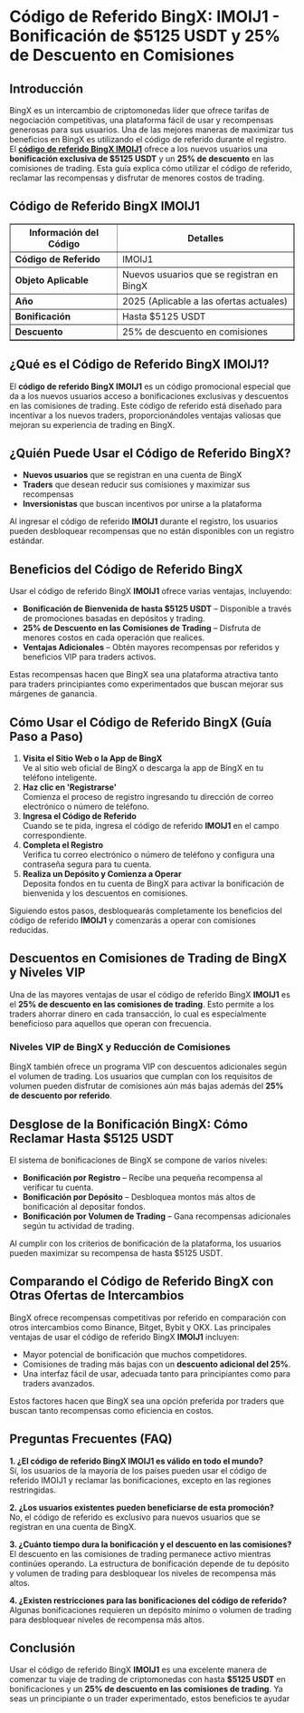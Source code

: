 <!DOCTYPE html>
<html lang="es">
<head>
    <meta charset="UTF-8">
    <meta name="viewport" content="width=device-width, initial-scale=1.0">
</head>
<body>

<h1>Código de Referido BingX: IMOIJ1 - Bonificación de $5125 USDT y 25% de Descuento en Comisiones</h1>

<h2>Introducción</h2>

<p>BingX es un intercambio de criptomonedas líder que ofrece tarifas de negociación competitivas, una plataforma fácil de usar y recompensas generosas para sus usuarios. Una de las mejores maneras de maximizar tus beneficios en BingX es utilizando el código de referido durante el registro. El <strong><a href="https://bingx.com/invite/IMOIJ1" target="_blank">código de referido BingX IMOIJ1</a></strong> ofrece a los nuevos usuarios una <strong>bonificación exclusiva de $5125 USDT</strong> y un <strong>25% de descuento</strong> en las comisiones de trading. Esta guía explica cómo utilizar el código de referido, reclamar las recompensas y disfrutar de menores costos de trading.</p>

<h2>Código de Referido BingX IMOIJ1</h2>

<table border="1">
    <tr>
        <th><strong>Información del Código</strong></th>
        <th><strong>Detalles</strong></th>
    </tr>
    <tr>
        <td><strong>Código de Referido</strong></td>
        <td>IMOIJ1</td>
    </tr>
    <tr>
        <td><strong>Objeto Aplicable</strong></td>
        <td>Nuevos usuarios que se registran en BingX</td>
    </tr>
    <tr>
        <td><strong>Año</strong></td>
        <td>2025 (Aplicable a las ofertas actuales)</td>
    </tr>
    <tr>
        <td><strong>Bonificación</strong></td>
        <td>Hasta $5125 USDT</td>
    </tr>
    <tr>
        <td><strong>Descuento</strong></td>
        <td>25% de descuento en comisiones</td>
    </tr>
</table>

<h2>¿Qué es el Código de Referido BingX IMOIJ1?</h2>

<p>El <strong>código de referido BingX IMOIJ1</strong> es un código promocional especial que da a los nuevos usuarios acceso a bonificaciones exclusivas y descuentos en las comisiones de trading. Este código de referido está diseñado para incentivar a los nuevos traders, proporcionándoles ventajas valiosas que mejoran su experiencia de trading en BingX.</p>

<h2>¿Quién Puede Usar el Código de Referido BingX?</h2>

<ul>
    <li><strong>Nuevos usuarios</strong> que se registran en una cuenta de BingX</li>
    <li><strong>Traders</strong> que desean reducir sus comisiones y maximizar sus recompensas</li>
    <li><strong>Inversionistas</strong> que buscan incentivos por unirse a la plataforma</li>
</ul>

<p>Al ingresar el código de referido <strong>IMOIJ1</strong> durante el registro, los usuarios pueden desbloquear recompensas que no están disponibles con un registro estándar.</p>

<h2>Beneficios del Código de Referido BingX</h2>

<p>Usar el código de referido BingX <strong>IMOIJ1</strong> ofrece varias ventajas, incluyendo:</p>

<ul>
    <li><strong>Bonificación de Bienvenida de hasta $5125 USDT</strong> – Disponible a través de promociones basadas en depósitos y trading.</li>
    <li><strong>25% de Descuento en las Comisiones de Trading</strong> – Disfruta de menores costos en cada operación que realices.</li>
    <li><strong>Ventajas Adicionales</strong> – Obtén mayores recompensas por referidos y beneficios VIP para traders activos.</li>
</ul>

<p>Estas recompensas hacen que BingX sea una plataforma atractiva tanto para traders principiantes como experimentados que buscan mejorar sus márgenes de ganancia.</p>

<h2>Cómo Usar el Código de Referido BingX (Guía Paso a Paso)</h2>

<ol>
    <li><strong>Visita el Sitio Web o la App de BingX</strong><br>Ve al sitio web oficial de BingX o descarga la app de BingX en tu teléfono inteligente.</li>
    <li><strong>Haz clic en 'Registrarse'</strong><br>Comienza el proceso de registro ingresando tu dirección de correo electrónico o número de teléfono.</li>
    <li><strong>Ingresa el Código de Referido</strong><br>Cuando se te pida, ingresa el código de referido <strong>IMOIJ1</strong> en el campo correspondiente.</li>
    <li><strong>Completa el Registro</strong><br>Verifica tu correo electrónico o número de teléfono y configura una contraseña segura para tu cuenta.</li>
    <li><strong>Realiza un Depósito y Comienza a Operar</strong><br>Deposita fondos en tu cuenta de BingX para activar la bonificación de bienvenida y los descuentos en comisiones.</li>
</ol>

<p>Siguiendo estos pasos, desbloquearás completamente los beneficios del código de referido <strong>IMOIJ1</strong> y comenzarás a operar con comisiones reducidas.</p>

<h2>Descuentos en Comisiones de Trading de BingX y Niveles VIP</h2>

<p>Una de las mayores ventajas de usar el código de referido BingX <strong>IMOIJ1</strong> es el <strong>25% de descuento en las comisiones de trading</strong>. Esto permite a los traders ahorrar dinero en cada transacción, lo cual es especialmente beneficioso para aquellos que operan con frecuencia.</p>

<h3>Niveles VIP de BingX y Reducción de Comisiones</h3>

<p>BingX también ofrece un programa VIP con descuentos adicionales según el volumen de trading. Los usuarios que cumplan con los requisitos de volumen pueden disfrutar de comisiones aún más bajas además del <strong>25% de descuento por referido</strong>.</p>

<h2>Desglose de la Bonificación BingX: Cómo Reclamar Hasta $5125 USDT</h2>

<p>El sistema de bonificaciones de BingX se compone de varios niveles:</p>

<ul>
    <li><strong>Bonificación por Registro</strong> – Recibe una pequeña recompensa al verificar tu cuenta.</li>
    <li><strong>Bonificación por Depósito</strong> – Desbloquea montos más altos de bonificación al depositar fondos.</li>
    <li><strong>Bonificación por Volumen de Trading</strong> – Gana recompensas adicionales según tu actividad de trading.</li>
</ul>

<p>Al cumplir con los criterios de bonificación de la plataforma, los usuarios pueden maximizar su recompensa de hasta $5125 USDT.</p>

<h2>Comparando el Código de Referido BingX con Otras Ofertas de Intercambios</h2>

<p>BingX ofrece recompensas competitivas por referido en comparación con otros intercambios como Binance, Bitget, Bybit y OKX. Las principales ventajas de usar el código de referido BingX <strong>IMOIJ1</strong> incluyen:</p>

<ul>
    <li>Mayor potencial de bonificación que muchos competidores.</li>
    <li>Comisiones de trading más bajas con un <strong>descuento adicional del 25%</strong>.</li>
    <li>Una interfaz fácil de usar, adecuada tanto para principiantes como para traders avanzados.</li>
</ul>

<p>Estos factores hacen que BingX sea una opción preferida por traders que buscan tanto recompensas como eficiencia en costos.</p>

<h2>Preguntas Frecuentes (FAQ)</h2>

<p><strong>1. ¿El código de referido BingX IMOIJ1 es válido en todo el mundo?</strong><br>Sí, los usuarios de la mayoría de los países pueden usar el código de referido IMOIJ1 y reclamar las bonificaciones, excepto en las regiones restringidas.</p>

<p><strong>2. ¿Los usuarios existentes pueden beneficiarse de esta promoción?</strong><br>No, el código de referido es exclusivo para nuevos usuarios que se registran en una cuenta de BingX.</p>

<p><strong>3. ¿Cuánto tiempo dura la bonificación y el descuento en las comisiones?</strong><br>El descuento en las comisiones de trading permanece activo mientras continúes operando. La estructura de bonificación depende de tu depósito y volumen de trading para desbloquear los niveles de recompensa más altos.</p>

<p><strong>4. ¿Existen restricciones para las bonificaciones del código de referido?</strong><br>Algunas bonificaciones requieren un depósito mínimo o volumen de trading para desbloquear niveles de recompensa más altos.</p>

<h2>Conclusión</h2>

<p>Usar el código de referido BingX <strong>IMOIJ1</strong> es una excelente manera de comenzar tu viaje de trading de criptomonedas con hasta <strong>$5125 USDT</strong> en bonificaciones y un <strong>25% de descuento en las comisiones de trading</strong>. Ya seas un principiante o un trader experimentado, estos beneficios te ayudar
